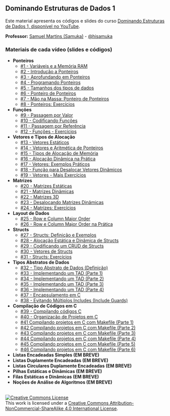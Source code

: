 ## Dominando Estruturas de Dados 1

Este material apresenta os códigos e slides do curso [Dominando Estruturas de Dados 1, disponível no YouTube](https://www.youtube.com/playlist?list=PL3ZslI15yo2r-gHJtjORRMRKMSNRpf7u5).

**Professor:** [Samuel Martins (Samuka)](http://hisamuka.github.io/) - [@hisamuka](https://hisamuka.github.io)

### Materiais de cada vídeo (slides e códigos)
- **Ponteiros**
  - [#1 - Variáveis e a Memória RAM](https://github.com/xavecoding/dominando-estruturas-de-dados-1/tree/main/variaveis-e-memoria)
  - [#2 - Introdução a Ponteiros](https://github.com/xavecoding/dominando-estruturas-de-dados-1/tree/main/ponteiros)
  - [#3 - Aprofundando em Ponteiros](https://github.com/xavecoding/dominando-estruturas-de-dados-1/tree/main/ponteiros)
  - [#4 - Programando Ponteiros](https://github.com/xavecoding/dominando-estruturas-de-dados-1/tree/main/ponteiros)
  - [#5 - Tamanhos dos tipos de dados](https://github.com/xavecoding/dominando-estruturas-de-dados-1/tree/main/ponteiros)
  - [#6 - Ponteiro de Ponteiros](https://github.com/xavecoding/dominando-estruturas-de-dados-1/tree/main/ponteiros)
  - [#7 - Mão na Massa: Ponteiro de Ponteiros](https://github.com/xavecoding/dominando-estruturas-de-dados-1/tree/main/ponteiros)
  - [#8 - Ponteiros: Exercícios](https://github.com/xavecoding/dominando-estruturas-de-dados-1/tree/main/ponteiros)
- **Funções**
  - [#9 - Passagem por Valor](https://github.com/xavecoding/dominando-estruturas-de-dados-1/tree/main/funcoes)
  - [#10 - Codificando Funções](https://github.com/xavecoding/dominando-estruturas-de-dados-1/tree/main/funcoes)
  - [#11 - Passagem por Referência](https://github.com/xavecoding/dominando-estruturas-de-dados-1/tree/main/funcoes)
  - [#12 - Funções - Exercícios](https://github.com/xavecoding/dominando-estruturas-de-dados-1/tree/main/funcoes)
- **Vetores e Tipos de Alocação**
  - [#13 - Vetores Estáticos](https://github.com/xavecoding/dominando-estruturas-de-dados-1/tree/main/vetores-e-tipos-de-alocacao)
  - [#14 - Vetores e Aritmética de Ponteiros](https://github.com/xavecoding/dominando-estruturas-de-dados-1/tree/main/vetores-e-tipos-de-alocacao)
  - [#15 - Tipos de Alocação de Memória](https://github.com/xavecoding/dominando-estruturas-de-dados-1/tree/main/vetores-e-tipos-de-alocacao)
  - [#16 - Alocação Dinâmica na Prática](https://github.com/xavecoding/dominando-estruturas-de-dados-1/tree/main/vetores-e-tipos-de-alocacao)
  - [#17 - Vetores: Exemplos Práticos](https://github.com/xavecoding/dominando-estruturas-de-dados-1/tree/main/vetores-e-tipos-de-alocacao)
  - [#18 - Função para Desalocar Vetores Dinâmicos](https://github.com/xavecoding/dominando-estruturas-de-dados-1/tree/main/vetores-e-tipos-de-alocacao)
  - [#19 - Vetores - Mais Exercícios](https://github.com/xavecoding/dominando-estruturas-de-dados-1/tree/main/vetores-e-tipos-de-alocacao)
- **Matrizes**
  - [#20 - Matrizes Estáticas](https://github.com/xavecoding/dominando-estruturas-de-dados-1/tree/main/matrizes)
  - [#21 - Matrizes Dinâmicas](https://github.com/xavecoding/dominando-estruturas-de-dados-1/tree/main/matrizes)
  - [#22 - Matrizes 3D](https://github.com/xavecoding/dominando-estruturas-de-dados-1/tree/main/matrizes)
  - [#23 - Desalocando Matrizes Dinâmicas](https://github.com/xavecoding/dominando-estruturas-de-dados-1/tree/main/matrizes)
  - [#24 - Matrizes: Exercícios](https://github.com/xavecoding/dominando-estruturas-de-dados-1/tree/main/matrizes)
- **Layout de Dados**
  - [#25 - Row e Column Major Order](https://github.com/xavecoding/dominando-estruturas-de-dados-1/tree/main/matrizes)
  - [#26 - Row e Column Major Order na Prática](https://github.com/xavecoding/dominando-estruturas-de-dados-1/tree/main/matrizes)
- **Structs**
  - [#27 - Structs: Definição e Exemplos](https://github.com/xavecoding/dominando-estruturas-de-dados-1/tree/main/structs)
  - [#28 - Alocação Estática e Dinâmica de Structs](https://github.com/xavecoding/dominando-estruturas-de-dados-1/tree/main/structs)
  - [#29 - Codificando um CRUD de Structs](https://github.com/xavecoding/dominando-estruturas-de-dados-1/tree/main/structs)
  - [#30 - Vetores de Structs](https://github.com/xavecoding/dominando-estruturas-de-dados-1/tree/main/structs)
  - [#31 - Structs: Exercícios](https://github.com/xavecoding/dominando-estruturas-de-dados-1/tree/main/structs)
- **Tipos Abstratos de Dados**
  - [#32 - Tipo Abstrato de Dados (Definição)](https://github.com/xavecoding/dominando-estruturas-de-dados-1/blob/main/tads/Tipos%20Abstratos%20de%20Dados%20-%20xavecoding.pdf)
  - [#33 - Implementando um TAD (Parte 1)](https://github.com/xavecoding/dominando-estruturas-de-dados-1/tree/main/tads/codes/partes-01-04)
  - [#34 - Implementando um TAD (Parte 2)](https://github.com/xavecoding/dominando-estruturas-de-dados-1/tree/main/tads/codes/partes-01-04)
  - [#35 - Implementando um TAD (Parte 3)](https://github.com/xavecoding/dominando-estruturas-de-dados-1/tree/main/tads/codes/partes-01-04)
  - [#36 - Implementando um TAD (Parte 4)](https://github.com/xavecoding/dominando-estruturas-de-dados-1/tree/main/tads/codes/partes-01-04)
  - [#37 - Encapsulamento em C](https://github.com/xavecoding/dominando-estruturas-de-dados-1/tree/main/tads/codes/parte-05)
  - [#38 - Evitando Múltiplos Includes (Include Guards)](https://github.com/xavecoding/dominando-estruturas-de-dados-1/tree/main/tads/codes/include-guards)
- **Compilação de Códigos em C**
  - [#39 - Compilando códigos C](https://github.com/xavecoding/dominando-estruturas-de-dados-1/tree/main/compilando-codigos-c/video-01)
  - [#40 - Organização de Projetos em C](https://github.com/xavecoding/dominando-estruturas-de-dados-1/tree/main/compilando-codigos-c/video-02)
  - [#41 Compilando projetos em C com Makefile (Parte 1)](https://github.com/xavecoding/dominando-estruturas-de-dados-1/tree/main/compilando-codigos-c/makefile-video-01)
  - [#42 Compilando projetos em C com Makefile (Parte 2)](https://github.com/xavecoding/dominando-estruturas-de-dados-1/tree/main/compilando-codigos-c/makefile-video-02)
  - [#43 Compilando projetos em C com Makefile (Parte 3)](https://github.com/xavecoding/dominando-estruturas-de-dados-1/tree/main/compilando-codigos-c/makefile-video-03)
  - [#44 Compilando projetos em C com Makefile (Parte 4)](https://github.com/xavecoding/dominando-estruturas-de-dados-1/tree/main/compilando-codigos-c/makefile-video-04)
  - [#45 Compilando projetos em C com Makefile (Parte 5)](https://github.com/xavecoding/dominando-estruturas-de-dados-1/tree/main/compilando-codigos-c/makefile-video-05)
  - [#46 Compilando projetos em C com Makefile (Parte 6)](https://github.com/xavecoding/dominando-estruturas-de-dados-1/tree/main/compilando-codigos-c/makefile-video-06)
- **Listas Encadeadas Simples (EM BREVE)**
- **Listas Duplamente Encadeadas (EM BREVE)**
- **Listas Circulares Duplamente Encadeadas (EM BREVE)**
- **Pilhas Estáticas e Dinâmicas (EM BREVE)**
- **Filas Estáticas e Dinâmicas (EM BREVE)**
- **Noções de Análise de Algoritmos (EM BREVE)**



<br/>
<a rel="license" href="http://creativecommons.org/licenses/by-nc-sa/4.0/"><img alt="Creative Commons License" style="border-width:0" src="https://i.creativecommons.org/l/by-nc-sa/4.0/88x31.png" /></a><br />This work is licensed under a <a rel="license" href="http://creativecommons.org/licenses/by-nc-sa/4.0/">Creative Commons Attribution-NonCommercial-ShareAlike 4.0 International License</a>.
